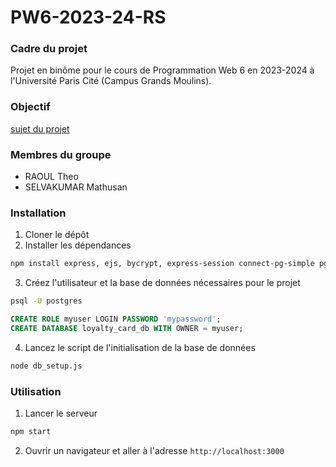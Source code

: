 # PW6-2023-24-RS
### Cadre du projet
Projet en binôme pour le cours de Programmation Web 6 en 2023-2024 à l'Université Paris Cité (Campus Grands Moulins).

### Objectif
[sujet du projet](sujet.pdf)

### Membres du groupe
- RAOUL Theo
- SELVAKUMAR Mathusan

### Installation
1. Cloner le dépôt
2. Installer les dépendances
```bash
npm install express, ejs, bycrypt, express-session connect-pg-simple pg dotenv
```
3. Créez l'utilisateur et la base de données nécessaires pour le projet
```bash
psql -U postgres
```

```sql
CREATE ROLE myuser LOGIN PASSWORD 'mypassword';
CREATE DATABASE loyalty_card_db WITH OWNER = myuser;
```
4. Lancez le script de l'initialisation de la base de données
```bash
node db_setup.js
```

### Utilisation
1. Lancer le serveur
```bash
npm start
```
2. Ouvrir un navigateur et aller à l'adresse `http://localhost:3000`
